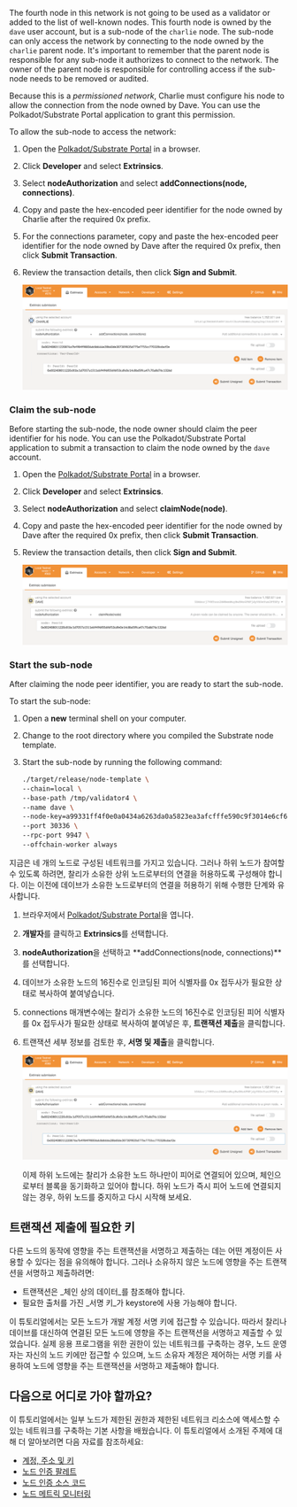The fourth node in this network is not going to be used as a validator or added to the list of well-known nodes.
This fourth node is owned by the `dave` user account, but is a sub-node of the `charlie` node.
The sub-node can only access the network by connecting to the node owned by the `charlie` parent node.
It's important to remember that the parent node is responsible for any sub-node it authorizes to connect to the network.
The owner of the parent node is responsible for controlling access if the sub-node needs to be removed or audited.

Because this is a _permissioned network_, Charlie must configure his node to allow the connection from the node owned by Dave.
You can use the Polkadot/Substrate Portal application to grant this permission.

To allow the sub-node to access the network:

1. Open the [Polkadot/Substrate Portal](https://polkadot.js.org/apps/#/explorer) in a browser.

2. Click **Developer** and select **Extrinsics**.

3. Select **nodeAuthorization** and select **addConnections(node, connections)**.

4. Copy and paste the hex-encoded peer identifier for the node owned by Charlie after the required 0x prefix. 

5. For the connections parameter, copy and paste the hex-encoded peer identifier for the node owned by Dave after the required 0x prefix, then click **Submit Transaction**.
   
6. Review the transaction details, then click **Sign and Submit**.
   
   ![charlie_add_connections](/media/images/docs/tutorials/permissioned-network/charlie_add_connections.png)

### Claim the sub-node

Before starting the sub-node, the node owner should claim the peer identifier for his node.
You can use the Polkadot/Substrate Portal application to submit a transaction to claim the node owned by the `dave` account.

1. Open the [Polkadot/Substrate Portal](https://polkadot.js.org/apps/#/explorer) in a browser.

1. Click **Developer** and select **Extrinsics**.

2. Select **nodeAuthorization** and select **claimNode(node)**.

3. Copy and paste the hex-encoded peer identifier for the node owned by Dave after the required 0x prefix, then click **Submit Transaction**.
   
4. Review the transaction details, then click **Sign and Submit**.

   ![dave_claim_node](/media/images/docs/tutorials/permissioned-network/dave_claim_node.png)

### Start the sub-node

After claiming the node peer identifier, you are ready to start the sub-node.

To start the sub-node:

1. Open a **new** terminal shell on your computer.

1. Change to the root directory where you compiled the Substrate node template.

1. Start the sub-node by running the following command:
   
   ```bash
   ./target/release/node-template \
   --chain=local \
   --base-path /tmp/validator4 \
   --name dave \
   --node-key=a99331ff4f0e0a0434a6263da0a5823ea3afcfffe590c9f3014e6cf620f2b19a \
   --port 30336 \
   --rpc-port 9947 \
   --offchain-worker always
   ```

지금은 네 개의 노드로 구성된 네트워크를 가지고 있습니다.
그러나 하위 노드가 참여할 수 있도록 하려면, 찰리가 소유한 상위 노드로부터의 연결을 허용하도록 구성해야 합니다.
이는 이전에 데이브가 소유한 노드로부터의 연결을 허용하기 위해 수행한 단계와 유사합니다.

1. 브라우저에서 [Polkadot/Substrate Portal](https://polkadot.js.org/apps/#/explorer)을 엽니다.

2. **개발자**를 클릭하고 **Extrinsics**를 선택합니다.

3. **nodeAuthorization**을 선택하고 **addConnections(node, connections)**를 선택합니다.

4. 데이브가 소유한 노드의 16진수로 인코딩된 피어 식별자를 0x 접두사가 필요한 상태로 복사하여 붙여넣습니다.

5. connections 매개변수에는 찰리가 소유한 노드의 16진수로 인코딩된 피어 식별자를 0x 접두사가 필요한 상태로 복사하여 붙여넣은 후, **트랜잭션 제출**을 클릭합니다.

6. 트랜잭션 세부 정보를 검토한 후, **서명 및 제출**을 클릭합니다.

   ![dave_add_connections](/media/images/docs/tutorials/permissioned-network/dave_add_connections.png)
   
   이제 하위 노드에는 찰리가 소유한 노드 하나만이 피어로 연결되어 있으며, 체인으로부터 블록을 동기화하고 있어야 합니다.
   하위 노드가 즉시 피어 노드에 연결되지 않는 경우, 하위 노드를 중지하고 다시 시작해 보세요.

## 트랜잭션 제출에 필요한 키

다른 노드의 동작에 영향을 주는 트랜잭션을 서명하고 제출하는 데는 어떤 계정이든 사용할 수 있다는 점을 유의해야 합니다.
그러나 소유하지 않은 노드에 영향을 주는 트랜잭션을 서명하고 제출하려면:

- 트랜잭션은 _체인 상의 데이터_를 참조해야 합니다.
- 필요한 출처를 가진 _서명 키_가 keystore에 사용 가능해야 합니다.

이 튜토리얼에서는 모든 노드가 개발 계정 서명 키에 접근할 수 있습니다.
따라서 찰리나 데이브를 대신하여 연결된 모든 노드에 영향을 주는 트랜잭션을 서명하고 제출할 수 있었습니다.
실제 응용 프로그램을 위한 권한이 있는 네트워크를 구축하는 경우, 노드 운영자는 자신의 노드 키에만 접근할 수 있으며, 노드 소유자 계정은 제어하는 서명 키를 사용하여 노드에 영향을 주는 트랜잭션을 서명하고 제출해야 합니다.

## 다음으로 어디로 가야 할까요?

이 튜토리얼에서는 일부 노드가 제한된 권한과 제한된 네트워크 리소스에 액세스할 수 있는 네트워크를 구축하는 기본 사항을 배웠습니다.
이 튜토리얼에서 소개된 주제에 대해 더 알아보려면 다음 자료를 참조하세요:

- [계정, 주소 및 키](/learn/accounts-addresses-keys)
- [노드 인증 팔레트](https://paritytech.github.io/substrate/master/pallet_node_authorization/index.html#)
- [노드 인증 소스 코드](https://github.com/paritytech/polkadot-sdk/blob/master/substrate/frame/node-authorization/src/lib.rs)
- [노드 메트릭 모니터링](/tutorials/build-a-blockchain/monitor-node-metrics/)